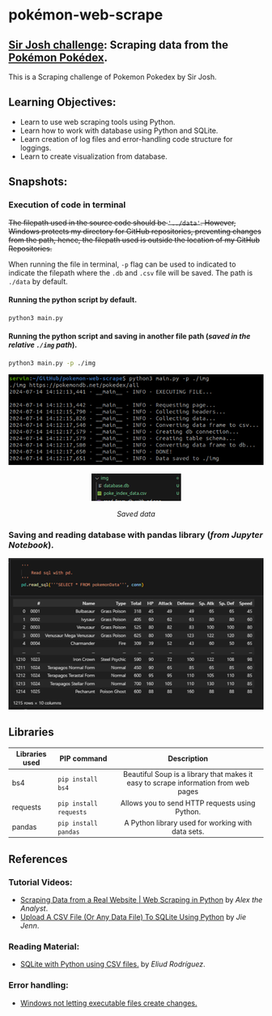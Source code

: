 # pokémon-web-scrape
## [Sir Josh challenge](https://www.facebook.com/share/p/shSjfPoG5PaD6bnm/): Scraping data from the [Pokémon Pokédex](https://pokemondb.net/pokedex/all).

This is a Scraping challenge of Pokemon Pokedex by Sir Josh.

## Learning Objectives:
- Learn to use web scraping tools using Python.
- Learn how to work with database using Python and SQLite.
- Learn creation of log files and error-handling code structure for loggings.
- Learn to create visualization from database.


## Snapshots:

### Execution of code in terminal

~~The filepath used in the source code should be `'../data'`. However, Windows protects my directory for GitHub repositories, preventing changes from the path, hence, the filepath used is outside the location of my GitHub Repositories.~~

When running the file in terminal, `-p` flag can be used to indicated to indicate the filepath where the `.db` and `.csv` file will be saved. The path is `./data` by default.

#### Running the python script by default.
```bash
python3 main.py 
```
#### Running the python script and saving in another file path (*saved in the relative `./img` path*).
```bash
python3 main.py -p ./img
```

<p align='center'><img src='img/runnin_with_flag.png'></p>

<p align='center'><img src='img/proof.png'></p>
<p align='center'><i>Saved data</i></p>

### Saving and reading database with pandas library (*from Jupyter Notebook*).
<p align='center'><img src='img/read_from_db_with_pd.png'></img></p>


## Libraries

|Libraries used|PIP command|Description|
|---|---|:-:|
|bs4|`pip install bs4`| Beautiful Soup is a library that makes it easy to scrape information from web pages|
|requests|`pip install requests`|Allows you to send HTTP requests using Python.|
|pandas| `pip install pandas`| A Python library used for working with data sets.|

## References

### Tutorial Videos:
- [Scraping Data from a Real Website | Web Scraping in Python](https://www.youtube.com/watch?v=8dTpNajxaH0) by *Alex the Analyst*.
- [Upload A CSV File (Or Any Data File) To SQLite Using Python](https://www.youtube.com/watch?v=UZIhVmkrAEs) by *Jie Jenn*.

### Reading Material:
- [SQLite with Python using CSV files.](https://medium.com/@eliud.giroma/sqlite-with-python-using-csv-files-6772bdd3fc5e) by *Eliud Rodríguez*.

### Error handling:
- [Windows not letting executable files create changes.](https://www.reddit.com/r/learnpython/comments/1af0hti/oserror_errno_9_bad_file_descriptor/)
